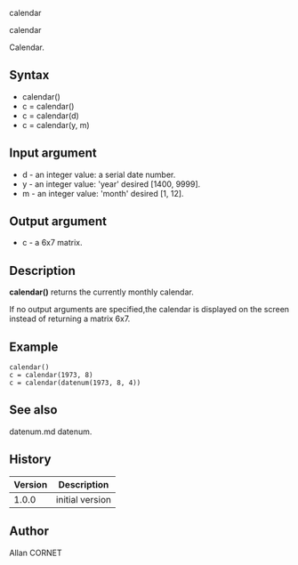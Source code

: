 



calendar


calendar

Calendar.

## Syntax

- calendar()
- c = calendar()
- c = calendar(d)
- c = calendar(y, m)

## Input argument

 - d - an integer value: a serial date number.
 - y - an integer value: 'year' desired [1400, 9999].
 - m - an integer value: 'month' desired [1, 12].

## Output argument

 - c - a 6x7 matrix.

## Description


  <p><b>calendar()</b> returns the currently monthly calendar.</p>
  <p>If no output arguments are specified,the calendar is displayed on the screen instead of returning a matrix 6x7.</p>


## Example

```Nelson
calendar()
c = calendar(1973, 8)
c = calendar(datenum(1973, 8, 4))
```

## See also

datenum.md datenum.
## History

|Version|Description|
|------|------|
|1.0.0|initial version|


## Author

Allan CORNET



